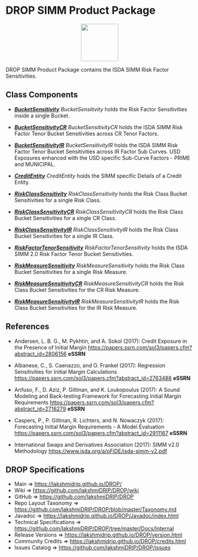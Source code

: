 # DROP SIMM Product Package

<p align="center"><img src="https://github.com/lakshmiDRIP/DROP/blob/master/DRIP_Logo.gif?raw=true" width="100"></p>

DROP SIMM Product Package contains the ISDA SIMM Risk Factor Sensitivities.


## Class Components

 * [***BucketSensitivity***](https://github.com/lakshmiDRIP/DROP/tree/master/src/main/java/org/drip/simm/product/BucketSensitivity.java)
 <i>BucketSensitivity</i> holds the Risk Factor Sensitivities inside a single Bucket.

 * [***BucketSensitivityCR***](https://github.com/lakshmiDRIP/DROP/tree/master/src/main/java/org/drip/simm/product/BucketSensitivityCR.java)
 <i>BucketSensitivityCR</i> holds the ISDA SIMM Risk Factor Tenor Bucket Sensitivities across CR Tenor
 Factors.

 * [***BucketSensitivityIR***](https://github.com/lakshmiDRIP/DROP/tree/master/src/main/java/org/drip/simm/product/BucketSensitivityIR.java)
 <i>BucketSensitivityIR</i> holds the ISDA SIMM Risk Factor Tenor Bucket Sensitivities across IR Factor Sub
 Curves. USD Exposures enhanced with the USD specific Sub-Curve Factors - PRIME and MUNICIPAL.

 * [***CreditEntity***](https://github.com/lakshmiDRIP/DROP/tree/master/src/main/java/org/drip/simm/product/CreditEntity.java)
 <i>CreditEntity</i> holds the SIMM specific Details of a Credit Entity.

 * [***RiskClassSensitivity***](https://github.com/lakshmiDRIP/DROP/tree/master/src/main/java/org/drip/simm/product/RiskClassSensitivity.java)
 <i>RiskClassSensitivity</i> holds the Risk Class Bucket Sensitivities for a single Risk Class.

 * [***RiskClassSensitivityCR***](https://github.com/lakshmiDRIP/DROP/tree/master/src/main/java/org/drip/simm/product/RiskClassSensitivityCR.java)
 <i>RiskClassSensitivityCR</i> holds the Risk Class Bucket Sensitivities for a single CR Class.

 * [***RiskClassSensitivityIR***](https://github.com/lakshmiDRIP/DROP/tree/master/src/main/java/org/drip/simm/product/RiskClassSensitivityIR.java)
 <i>RiskClassSensitivityIR</i> holds the Risk Class Bucket Sensitivities for a single IR Class.

 * [***RiskFactorTenorSensitivity***](https://github.com/lakshmiDRIP/DROP/tree/master/src/main/java/org/drip/simm/product/RiskFactorTenorSensitivity.java)
 <i>RiskFactorTenorSensitivity</i> holds the ISDA SIMM 2.0 Risk Factor Tenor Bucket Sensitivities.

 * [***RiskMeasureSensitivity***](https://github.com/lakshmiDRIP/DROP/tree/master/src/main/java/org/drip/simm/product/RiskMeasureSensitivity.java)
 <i>RiskMeasureSensitivity</i> holds the Risk Class Bucket Sensitivities for a single Risk Measure.

 * [***RiskMeasureSensitivityCR***](https://github.com/lakshmiDRIP/DROP/tree/master/src/main/java/org/drip/simm/product/RiskMeasureSensitivityCR.java)
 <i>RiskMeasureSensitivityCR</i> holds the Risk Class Bucket Sensitivities for the CR Risk Measure.

 * [***RiskMeasureSensitivityIR***](https://github.com/lakshmiDRIP/DROP/tree/master/src/main/java/org/drip/simm/product/RiskMeasureSensitivityIR.java)
 <i>RiskMeasureSensitivityIR</i> holds the Risk Class Bucket Sensitivities for the IR Risk Measure.


## References

 * Andersen, L. B. G., M. Pykhtin, and A. Sokol (2017): Credit Exposure in the Presence of Initial Margin
 	https://papers.ssrn.com/sol3/papers.cfm?abstract_id=2806156 <b>eSSRN</b>

 * Albanese, C., S. Caenazzo, and O. Frankel (2017): Regression Sensitivities for Initial Margin Calculations
 	https://papers.ssrn.com/sol3/papers.cfm?abstract_id=2763488 <b>eSSRN</b>

 * Anfuso, F., D. Aziz, P. Giltinan, and K. Loukopoulus (2017): A Sound Modeling and Back-testing Framework
 	for Forecasting Initial Margin Requirements https://papers.ssrn.com/sol3/papers.cfm?abstract_id=2716279
 		<b>eSSRN</b>

 * Caspers, P., P. Giltinan, R. Lichters, and N. Nowaczyk (2017): Forecasting Initial Margin Requirements - A
 	Model Evaluation https://papers.ssrn.com/sol3/papers.cfm?abstract_id=2911167 <b>eSSRN</b>

 * International Swaps and Derivatives Association (2017): SIMM v2.0 Methodology
		https://www.isda.org/a/oFiDE/isda-simm-v2.pdf


## DROP Specifications

 * Main                     => https://lakshmidrip.github.io/DROP/
 * Wiki                     => https://github.com/lakshmiDRIP/DROP/wiki
 * GitHub                   => https://github.com/lakshmiDRIP/DROP
 * Repo Layout Taxonomy     => https://github.com/lakshmiDRIP/DROP/blob/master/Taxonomy.md
 * Javadoc                  => https://lakshmidrip.github.io/DROP/Javadoc/index.html
 * Technical Specifications => https://github.com/lakshmiDRIP/DROP/tree/master/Docs/Internal
 * Release Versions         => https://lakshmidrip.github.io/DROP/version.html
 * Community Credits        => https://lakshmidrip.github.io/DROP/credits.html
 * Issues Catalog           => https://github.com/lakshmiDRIP/DROP/issues
